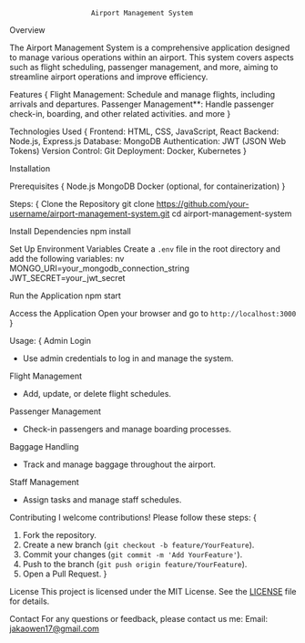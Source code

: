                         Airport Management System
                        
Overview

The Airport Management System is a comprehensive application designed to manage various operations within an airport. This system covers aspects such as flight scheduling, passenger management, and more, aiming to streamline airport operations and improve efficiency.

Features
{
Flight Management: Schedule and manage flights, including arrivals and departures.
Passenger Management**: Handle passenger check-in, boarding, and other related activities.
and more
}

Technologies Used
{
Frontend: HTML, CSS, JavaScript, React
Backend: Node.js, Express.js
Database: MongoDB
Authentication: JWT (JSON Web Tokens)
Version Control: Git
Deployment: Docker, Kubernetes
}

Installation

Prerequisites
{
Node.js
MongoDB
Docker (optional, for containerization)
}

Steps:
{
Clone the Repository
   git clone https://github.com/your-username/airport-management-system.git
   cd airport-management-system

Install Dependencies
   npm install

Set Up Environment Variables
   Create a `.env` file in the root directory and add the following variables:
   nv
   MONGO_URI=your_mongodb_connection_string
   JWT_SECRET=your_jwt_secret

Run the Application
   npm start

Access the Application
   Open your browser and go to `http://localhost:3000`
}

Usage:
{
Admin Login
 - Use admin credentials to log in and manage the system.

Flight Management
 - Add, update, or delete flight schedules.

Passenger Management
- Check-in passengers and manage boarding processes.

Baggage Handling
- Track and manage baggage throughout the airport.

Staff Management
- Assign tasks and manage staff schedules.

Contributing
I welcome contributions! Please follow these steps:
{
1. Fork the repository.
2. Create a new branch (`git checkout -b feature/YourFeature`).
3. Commit your changes (`git commit -m 'Add YourFeature'`).
4. Push to the branch (`git push origin feature/YourFeature`).
5. Open a Pull Request.
}

License
This project is licensed under the MIT License. See the [LICENSE](LICENSE) file for details.

Contact
For any questions or feedback, please contact us me:
Email: jakaowen17@gmail.com
